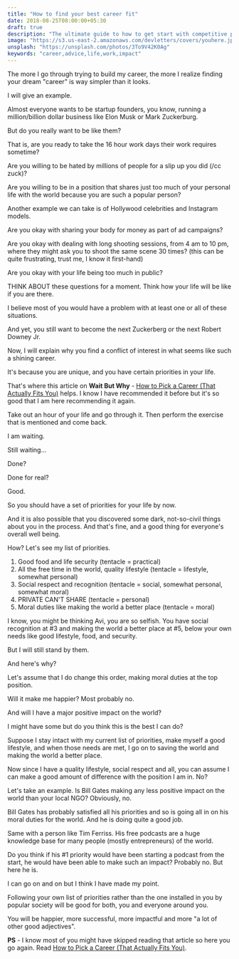 ```yaml
---
title: "How to find your best career fit"
date: 2018-08-25T08:00:00+05:30
draft: true
description: "The ultimate guide to how to get start with competitive programming and building your algorithmic skills"
image: "https://s3.us-east-2.amazonaws.com/devletters/covers/youhere.jpeg"
unsplash: "https://unsplash.com/photos/3To9V42K0Ag"
keywords: "career,advice,life,work,impact"
---
```


The more I go through trying to build my career, the more I realize finding your dream "career" is way simpler than it looks.

I will give an example.

Almost everyone wants to be startup founders, you know, running a million/billion dollar business like Elon Musk or Mark Zuckerburg.

But do you really want to be like them?

That is, are you ready to take the 16 hour work days their work requires sometime?

Are you willing to be hated by millions of people for a slip up you did (/cc zuck)?

Are you willing to be in a position that shares just too much of your personal life with the world because you are such a popular person?

Another example we can take is of Hollywood celebrities and Instagram models.

Are you okay with sharing your body for money as part of ad campaigns?

Are you okay with dealing with long shooting sessions, from 4 am to 10 pm, where they might ask you to shoot the same scene 30 times? (this can be quite frustrating, trust me, I know it first-hand)

Are you okay with your life being too much in public?

THINK ABOUT these questions for a moment. Think how your life will be like if you are there. 

I believe most of you would have a problem with at least one or all of these situations. 

And yet, you still want to become the next Zuckerberg or the next Robert Downey Jr.

Now, I will explain why you find a conflict of interest in what seems like such a shining career. 

It's because you are unique, and you have certain priorities in your life.

That's where this article on **Wait But Why** - [How to Pick a Career (That Actually Fits You)](https://waitbutwhy.com/2018/04/picking-career.html) helps. I know I have recommended it before but it's so good that I am here recommending it again.

Take out an hour of your life and go through it. Then perform the exercise that is mentioned and come back.

I am waiting.

Still waiting...

Done?

Done for real?

Good.

So you should have a set of priorities for your life by now.

And it is also possible that you discovered some dark, not-so-civil things about you in the process. And that's fine, and a good thing for everyone's overall well being.

How? Let's see my list of priorities.

1. Good food and life security (tentacle = practical)
2. All the free time in the world, quality lifestyle (tentacle = lifestyle, somewhat personal)
3. Social respect and recognition (tentacle = social, somewhat personal, somewhat moral)
4. PRIVATE CAN'T SHARE (tentacle = personal)
5. Moral duties like making the world a better place (tentacle = moral)

I know, you might be thinking Avi, you are so selfish. You have social recognition at #3 and making the world a better place at #5, below your own needs like good lifestyle, food, and security.

But I will still stand by them.

And here's why?

Let's assume that I do change this order, making moral duties at the top position.

Will it make me happier? Most probably no.

And will I have a major positive impact on the world?

I might have some but do you think this is the best I can do?

Suppose I stay intact with my current list of priorities, make myself a good lifestyle, and when those needs are met, I go on to saving the world and making the world a better place.

Now since I have a quality lifestyle, social respect and all, you can assume I can make a good amount of difference with the position I am in. No?

Let's take an example. Is Bill Gates making any less positive impact on the world than your local NGO? Obviously, no. 

Bill Gates has probably satisfied all his priorities and so is going all in on his moral duties for the world. And he is doing quite a good job.

Same with a person like Tim Ferriss. His free podcasts are a huge knowledge base for many people (mostly entrepreneurs) of the world.

Do you think if his #1 priority would have been starting a podcast from the start, he would have been able to make such an impact? Probably no. But here he is.

I can go on and on but I think I have made my point.

Following your own list of priorities rather than the one installed in you by popular society will be good for both, you and everyone around you.

You will be happier, more successful, more impactful and more "a lot of other good adjectives".

**PS** - I know most of you might have skipped reading that article so here you go again. Read [How to Pick a Career (That Actually Fits You)](https://waitbutwhy.com/2018/04/picking-career.html).
